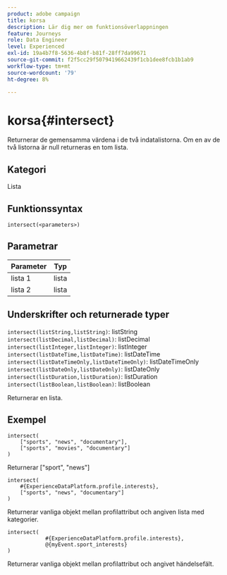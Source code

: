 ```yaml
---
product: adobe campaign
title: korsa
description: Lär dig mer om funktionsöverlappningen
feature: Journeys
role: Data Engineer
level: Experienced
exl-id: 19a4b7f8-5636-4b8f-b81f-28ff7da99671
source-git-commit: f2f5cc29f5079419662439f1cb1dee8fcb1b1ab9
workflow-type: tm+mt
source-wordcount: '79'
ht-degree: 8%

---
```


# korsa{#intersect}

Returnerar de gemensamma värdena i de två indatalistorna. Om en av de två listorna är null returneras en tom lista.

## Kategori

Lista

## Funktionssyntax

`intersect(<parameters>)`

## Parametrar

| Parameter | Typ |
|-----------|------------------|
| lista 1 | lista |
| lista 2 | lista |

## Underskrifter och returnerade typer

`intersect(listString,listString)`: listString 
`intersect(listDecimal,listDecimal)`: listDecimal 
`intersect(listInteger,listInteger)`: listInteger 
`intersect(listDateTime,listDateTime)`: listDateTime 
`intersect(listDateTimeOnly,listDateTimeOnly)`: listDateTimeOnly 
`intersect(listDateOnly,listDateOnly)`: listDateOnly 
`intersect(listDuration,listDuration)`: listDuration 
`intersect(listBoolean,listBoolean)`: listBoolean

Returnerar en lista.

## Exempel

```
intersect(
    ["sports", "news", "documentary"],
    ["sports", "movies", "documentary"]
)
```

Returnerar [&quot;sport&quot;, &quot;news&quot;]

```
intersect(
    #{ExperienceDataPlatform.profile.interests},
    ["sports", "news", "documentary"]
)
```

Returnerar vanliga objekt mellan profilattribut och angiven lista med kategorier.

```
intersect(
        	#{ExperienceDataPlatform.profile.interests},
            @{myEvent.sport_interests}
)
```

Returnerar vanliga objekt mellan profilattribut och angivet händelsefält.